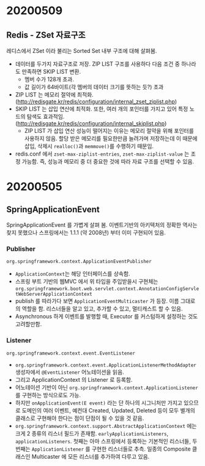 # 20200509
## Redis - ZSet 자료구조
레디스에서 ZSet 이라 불리는 Sorted Set 내부 구조에 대해 살펴봄.
- 데이터를 두가지 자료구조로 저장. ZIP LIST 구조를 사용하다 다음 조건 중 하나라도 만족하면  SKIP LIST 변환.
  - 멤버 수가 128개 초과. 
  - 값 길이가 64바이트(각 멤버의 데이터 크기를 뜻하는 듯?) 초과
- ZIP LIST 는 메모리 절약에 최적화. (http://redisgate.kr/redis/configuration/internal_zset_ziplist.php)
- SKIP LIST 는 삽입 연산에 최적화. 또한, 여러 개의 포인터를 가지고 있어 특정 노드의 탐색도 효과적임. (http://redisgate.kr/redis/configuration/internal_skiplist.php)
  - ZIP LIST 가 삽입 연산 성능이 떨어지는 이유는 메모리 절약을 위해 포인터를 사용하지 않음. 할당 받은 메모리를 필요한만큼 늘려가며 저장하는데 이 때문에 삽입, 삭제시 `realloc()`과 `memmove()`를 수행하기 때문임.
- redis.conf 에서 `zset-max-ziplist-entries`, `zset-max-ziplist-value` 는 조정 가능함. 즉, 성능과 메모리 중 더 중요한 것에 따라 자료 구조를 선택할 수 있음. 


# 20200505
## SpringApplicationEvent

SpringApplicationEvent 를 가볍게 살펴 봄.
이벤트기반의 아키텍처의 정확한 역사는 찾지 못했으나 스프링에서는 1.1.1 (약 2008년) 부터 이미 구현되어 있음.


### Publisher
`org.springframework.context.ApplicationEventPublisher`
- `ApplicationContext`는 해당 인터페이스를 상속함.
- 스프링 부트 기반의 웹MVC 에서 위 타입을 주입받을시 구현체는 `org.springframework.boot.web.servlet.context.AnnotationConfigServletWebServerApplicationContext`
- publish 를 따라가다 보면 `ApplicationEventMulticaster` 가 등장. 이름 그대로의 역할을 함. 리스너들을 알고 있고, 추가할 수 있고, 멀티캐스트 할 수 있음.
- Asynchronous 하게 이벤트를 발행할 때, Executor 를 커스텀하게 설정하는 것도 고려할만함.


### Listener
`org.springframework.context.event.EventListener`
- `org.springframework.context.event.ApplicationListenerMethodAdapter` 생성자에서 `@EventListener` 어노테이션을 읽음.
- 그리고 ApplicationContext 의 Listener 로 등록함.
- 어노테이션 기반이 아닌 `org.springframework.context.ApplicationListener` 를 구현하는 방식으로도 가능.
- 하지만 `onApplicationEvent(E event)` 라는 단 하나의 시그니처만 가지고 있으므로 도메인의 여러 이벤트, 예컨대 Created, Updated, Deleted 등이 모두 별개의 클래스로 구현해야 한다는 점이 단점이 될 수 있을 것 같음.
- `org.springframework.context.support.AbstractApplicationContext` 에는 크게 2 종류의 리스너 필드가 존재함. `earlyApplicationListeners`, `applicationListeners`. 첫째는 아마 스프링에서 등록하는 기본적인 리스너들, 두번째는 `ApplicationListener` 를 구현한 리스너들로 추측. 일종의 Composite 클래스인 Multicaster 에 모든 리스너를 추가하여 다루고 있음.
